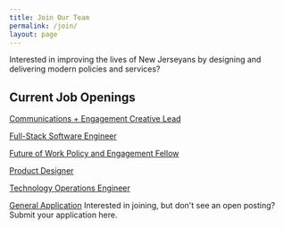 ```yaml
---
title: Join Our Team
permalink: /join/
layout: page
---
```

Interested in improving the lives of New Jerseyans by designing and delivering modern policies and services?

## Current Job Openings

[Communications + Engagement Creative Lead](https://innovation.nj.gov/creative-lead)

[Full-Stack Software Engineer](https://innovation.nj.gov/software-engineer)

[Future of Work Policy and Engagement Fellow](https://innovation.nj.gov/fow-fellow)

[Product Designer](https://innovation.nj.gov/product-designer)

[Technology Operations Engineer](https://innovation.nj.gov/tech-operations)

[General Application](https://innovation.nj.gov/creative-lead) Interested in joining, but don't see an open posting? Submit your application here.
